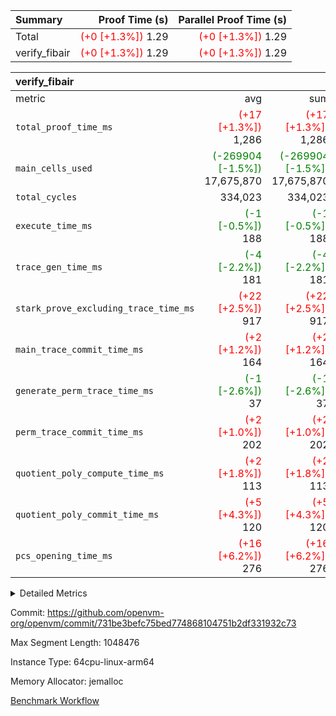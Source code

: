 | Summary | Proof Time (s) | Parallel Proof Time (s) |
|:---|---:|---:|
| Total | <span style='color: red'>(+0 [+1.3%])</span> 1.29 | <span style='color: red'>(+0 [+1.3%])</span> 1.29 |
| verify_fibair | <span style='color: red'>(+0 [+1.3%])</span> 1.29 | <span style='color: red'>(+0 [+1.3%])</span> 1.29 |


| verify_fibair |||||
|:---|---:|---:|---:|---:|
|metric|avg|sum|max|min|
| `total_proof_time_ms ` | <span style='color: red'>(+17 [+1.3%])</span> 1,286 | <span style='color: red'>(+17 [+1.3%])</span> 1,286 | <span style='color: red'>(+17 [+1.3%])</span> 1,286 | <span style='color: red'>(+17 [+1.3%])</span> 1,286 |
| `main_cells_used     ` | <span style='color: green'>(-269904 [-1.5%])</span> 17,675,870 | <span style='color: green'>(-269904 [-1.5%])</span> 17,675,870 | <span style='color: green'>(-269904 [-1.5%])</span> 17,675,870 | <span style='color: green'>(-269904 [-1.5%])</span> 17,675,870 |
| `total_cycles        ` |  334,023 |  334,023 |  334,023 |  334,023 |
| `execute_time_ms     ` | <span style='color: green'>(-1 [-0.5%])</span> 188 | <span style='color: green'>(-1 [-0.5%])</span> 188 | <span style='color: green'>(-1 [-0.5%])</span> 188 | <span style='color: green'>(-1 [-0.5%])</span> 188 |
| `trace_gen_time_ms   ` | <span style='color: green'>(-4 [-2.2%])</span> 181 | <span style='color: green'>(-4 [-2.2%])</span> 181 | <span style='color: green'>(-4 [-2.2%])</span> 181 | <span style='color: green'>(-4 [-2.2%])</span> 181 |
| `stark_prove_excluding_trace_time_ms` | <span style='color: red'>(+22 [+2.5%])</span> 917 | <span style='color: red'>(+22 [+2.5%])</span> 917 | <span style='color: red'>(+22 [+2.5%])</span> 917 | <span style='color: red'>(+22 [+2.5%])</span> 917 |
| `main_trace_commit_time_ms` | <span style='color: red'>(+2 [+1.2%])</span> 164 | <span style='color: red'>(+2 [+1.2%])</span> 164 | <span style='color: red'>(+2 [+1.2%])</span> 164 | <span style='color: red'>(+2 [+1.2%])</span> 164 |
| `generate_perm_trace_time_ms` | <span style='color: green'>(-1 [-2.6%])</span> 37 | <span style='color: green'>(-1 [-2.6%])</span> 37 | <span style='color: green'>(-1 [-2.6%])</span> 37 | <span style='color: green'>(-1 [-2.6%])</span> 37 |
| `perm_trace_commit_time_ms` | <span style='color: red'>(+2 [+1.0%])</span> 202 | <span style='color: red'>(+2 [+1.0%])</span> 202 | <span style='color: red'>(+2 [+1.0%])</span> 202 | <span style='color: red'>(+2 [+1.0%])</span> 202 |
| `quotient_poly_compute_time_ms` | <span style='color: red'>(+2 [+1.8%])</span> 113 | <span style='color: red'>(+2 [+1.8%])</span> 113 | <span style='color: red'>(+2 [+1.8%])</span> 113 | <span style='color: red'>(+2 [+1.8%])</span> 113 |
| `quotient_poly_commit_time_ms` | <span style='color: red'>(+5 [+4.3%])</span> 120 | <span style='color: red'>(+5 [+4.3%])</span> 120 | <span style='color: red'>(+5 [+4.3%])</span> 120 | <span style='color: red'>(+5 [+4.3%])</span> 120 |
| `pcs_opening_time_ms ` | <span style='color: red'>(+16 [+6.2%])</span> 276 | <span style='color: red'>(+16 [+6.2%])</span> 276 | <span style='color: red'>(+16 [+6.2%])</span> 276 | <span style='color: red'>(+16 [+6.2%])</span> 276 |



<details>
<summary>Detailed Metrics</summary>

|  | verify_program_compile_ms | total_cells | stark_prove_excluding_trace_time_ms | quotient_poly_compute_time_ms | quotient_poly_commit_time_ms | perm_trace_commit_time_ms | pcs_opening_time_ms | main_trace_commit_time_ms |
| --- | --- | --- | --- | --- | --- | --- | --- |
|  | 7 | 65,536 | 38 | 2 | 7 | 0 | 21 | 7 | 

| air_name | rows | quotient_deg | main_cols | interactions | constraints | cells |
| --- | --- | --- | --- | --- | --- | --- |
| AccessAdapterAir<2> |  | 2 |  | 5 | 12 |  | 
| AccessAdapterAir<4> |  | 2 |  | 5 | 12 |  | 
| AccessAdapterAir<8> |  | 2 |  | 5 | 12 |  | 
| FibonacciAir | 32,768 | 1 | 2 |  | 5 | 65,536 | 
| FriReducedOpeningAir |  | 2 |  | 39 | 71 |  | 
| JalRangeCheckAir |  | 2 |  | 9 | 14 |  | 
| NativePoseidon2Air<BabyBearParameters>, 1> |  | 2 |  | 136 | 572 |  | 
| PhantomAir |  | 2 |  | 3 | 5 |  | 
| ProgramAir |  | 1 |  | 1 | 4 |  | 
| VariableRangeCheckerAir |  | 1 |  | 1 | 4 |  | 
| VmAirWrapper<AluNativeAdapterAir, FieldArithmeticCoreAir> |  | 2 |  | 15 | 27 |  | 
| VmAirWrapper<BranchNativeAdapterAir, BranchEqualCoreAir<1> |  | 2 |  | 11 | 25 |  | 
| VmAirWrapper<NativeAdapterAir<2, 0>, PublicValuesCoreAir> |  | 2 |  | 11 | 29 |  | 
| VmAirWrapper<NativeLoadStoreAdapterAir<1>, NativeLoadStoreCoreAir<1> |  | 2 |  | 15 | 20 |  | 
| VmAirWrapper<NativeLoadStoreAdapterAir<4>, NativeLoadStoreCoreAir<4> |  | 2 |  | 15 | 20 |  | 
| VmAirWrapper<NativeVectorizedAdapterAir<4>, FieldExtensionCoreAir> |  | 2 |  | 15 | 27 |  | 
| VmConnectorAir |  | 2 |  | 5 | 11 |  | 
| VolatileBoundaryAir |  | 2 |  | 7 | 19 |  | 

| group | trace_gen_time_ms | total_proof_time_ms | total_cycles | total_cells | stark_prove_excluding_trace_time_ms | quotient_poly_compute_time_ms | quotient_poly_commit_time_ms | perm_trace_commit_time_ms | pcs_opening_time_ms | main_trace_commit_time_ms | main_cells_used | generate_perm_trace_time_ms | execute_time_ms |
| --- | --- | --- | --- | --- | --- | --- | --- | --- | --- | --- | --- | --- | --- |
| verify_fibair | 181 | 1,286 | 334,023 | 62,474,410 | 917 | 113 | 120 | 202 | 276 | 164 | 17,675,870 | 37 | 188 | 

| group | air_name | rows | prep_cols | perm_cols | main_cols | cells |
| --- | --- | --- | --- | --- | --- | --- |
| verify_fibair | AccessAdapterAir<2> | 131,072 |  | 16 | 11 | 3,538,944 | 
| verify_fibair | AccessAdapterAir<4> | 65,536 |  | 16 | 13 | 1,900,544 | 
| verify_fibair | AccessAdapterAir<8> | 128 |  | 16 | 17 | 4,224 | 
| verify_fibair | FriReducedOpeningAir | 2,048 |  | 84 | 27 | 227,328 | 
| verify_fibair | JalRangeCheckAir | 32,768 |  | 28 | 12 | 1,310,720 | 
| verify_fibair | NativePoseidon2Air<BabyBearParameters>, 1> | 32,768 |  | 312 | 398 | 23,265,280 | 
| verify_fibair | PhantomAir | 16,384 |  | 12 | 6 | 294,912 | 
| verify_fibair | ProgramAir | 8,192 |  | 8 | 10 | 147,456 | 
| verify_fibair | VariableRangeCheckerAir | 262,144 | 2 | 8 | 1 | 2,359,296 | 
| verify_fibair | VmAirWrapper<AluNativeAdapterAir, FieldArithmeticCoreAir> | 262,144 |  | 36 | 29 | 17,039,360 | 
| verify_fibair | VmAirWrapper<BranchNativeAdapterAir, BranchEqualCoreAir<1> | 32,768 |  | 28 | 23 | 1,671,168 | 
| verify_fibair | VmAirWrapper<NativeLoadStoreAdapterAir<1>, NativeLoadStoreCoreAir<1> | 65,536 |  | 40 | 21 | 3,997,696 | 
| verify_fibair | VmAirWrapper<NativeLoadStoreAdapterAir<4>, NativeLoadStoreCoreAir<4> | 32,768 |  | 40 | 27 | 2,195,456 | 
| verify_fibair | VmAirWrapper<NativeVectorizedAdapterAir<4>, FieldExtensionCoreAir> | 32,768 |  | 36 | 38 | 2,424,832 | 
| verify_fibair | VmConnectorAir | 2 | 1 | 16 | 5 | 42 | 
| verify_fibair | VolatileBoundaryAir | 65,536 |  | 20 | 12 | 2,097,152 | 

| group | trace_height_constraint | weighted_sum | threshold |
| --- | --- | --- | --- |
| verify_fibair | 0 | 1,085,444 | 2,013,265,921 | 
| verify_fibair | 1 | 5,411,200 | 2,013,265,921 | 
| verify_fibair | 2 | 542,722 | 2,013,265,921 | 
| verify_fibair | 3 | 5,476,612 | 2,013,265,921 | 
| verify_fibair | 4 | 65,536 | 2,013,265,921 | 
| verify_fibair | 5 | 12,851,850 | 2,013,265,921 | 

| trace_height_constraint | threshold |
| --- | --- |
| 0 | 2,013,265,921 | 

</details>


Commit: https://github.com/openvm-org/openvm/commit/731be3befc75bed774868104751b2df331932c73

Max Segment Length: 1048476

Instance Type: 64cpu-linux-arm64

Memory Allocator: jemalloc

[Benchmark Workflow](https://github.com/openvm-org/openvm/actions/runs/14093177424)
